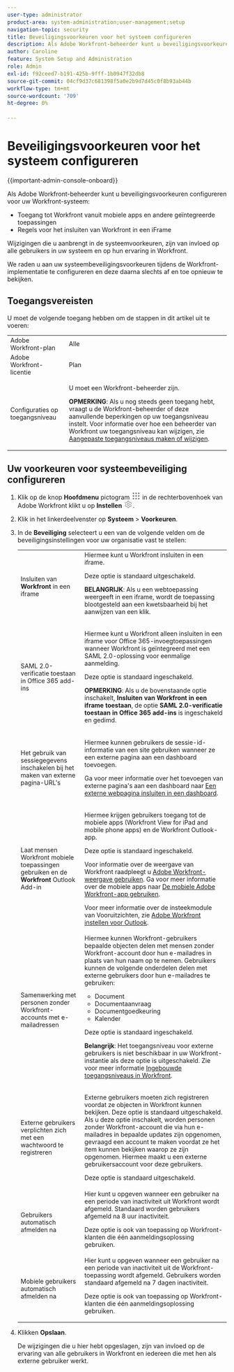 ```yaml
---
user-type: administrator
product-area: system-administration;user-management;setup
navigation-topic: security
title: Beveiligingsvoorkeuren voor het systeem configureren
description: Als Adobe Workfront-beheerder kunt u beveiligingsvoorkeuren configureren voor uw Workfront-systeem.
author: Caroline
feature: System Setup and Administration
role: Admin
exl-id: f92ceed7-b191-425b-9fff-1b0947f32db8
source-git-commit: 04cf9d37c681398f5a0e2b9d7d45c0f8b93ab44b
workflow-type: tm+mt
source-wordcount: '709'
ht-degree: 0%

---
```


# Beveiligingsvoorkeuren voor het systeem configureren

<!--
DON'T DELETE, DRAFT OR HIDE THIS ARTICLE. IT IS LINKED TO THE PRODUCT, THROUGH THE CONTEXT SENSITIVE HELP LINKS.</p>
-->

{{important-admin-console-onboard}}

Als Adobe Workfront-beheerder kunt u beveiligingsvoorkeuren configureren voor uw Workfront-systeem:

* Toegang tot Workfront vanuit mobiele apps en andere geïntegreerde toepassingen
* Regels voor het insluiten van Workfront in een iFrame

Wijzigingen die u aanbrengt in de systeemvoorkeuren, zijn van invloed op alle gebruikers in uw systeem en op hun ervaring in Workfront.

We raden u aan uw systeembeveiligingsvoorkeuren tijdens de Workfront-implementatie te configureren en deze daarna slechts af en toe opnieuw te bekijken.

## Toegangsvereisten

U moet de volgende toegang hebben om de stappen in dit artikel uit te voeren:

<table style="table-layout:auto"> 
 <col> 
 <col> 
 <tbody> 
  <tr> 
   <td role="rowheader">Adobe Workfront-plan</td> 
   <td>Alle</td> 
  </tr> 
  <tr> 
   <td role="rowheader">Adobe Workfront-licentie</td> 
   <td>Plan</td> 
  </tr> 
  <tr> 
   <td role="rowheader">Configuraties op toegangsniveau</td> 
   <td> <p>U moet een Workfront-beheerder zijn.</p> <p><b>OPMERKING</b>: Als u nog steeds geen toegang hebt, vraagt u de Workfront-beheerder of deze aanvullende beperkingen op uw toegangsniveau instelt. Voor informatie over hoe een beheerder van Workfront uw toegangsniveau kan wijzigen, zie <a href="../../../administration-and-setup/add-users/configure-and-grant-access/create-modify-access-levels.md" class="MCXref xref">Aangepaste toegangsniveaus maken of wijzigen</a>.</p> </td> 
  </tr> 
 </tbody> 
</table>

## Uw voorkeuren voor systeembeveiliging configureren

1. Klik op de knop **Hoofdmenu** pictogram ![](assets/main-menu-icon.png) in de rechterbovenhoek van Adobe Workfront klikt u op **Instellen** ![](assets/gear-icon-settings.png).

1. Klik in het linkerdeelvenster op **Systeem** > **Voorkeuren**.

1. In de **Beveiliging** selecteert u een van de volgende velden om de beveiligingsinstellingen voor uw organisatie vast te stellen:

   <table style="table-layout:auto"> 
    <col> 
    <col> 
    <tbody> 
     <tr> 
      <td role="rowheader"> <p>Insluiten van <strong>Workfront</strong> in een iframe</p> </td> 
      <td>Hiermee kunt u Workfront insluiten in een iframe.<p>Deze optie is standaard uitgeschakeld.</p><p><b>BELANGRIJK</b>: Als u een webtoepassing weergeeft in een iframe, wordt de toepassing blootgesteld aan een kwetsbaarheid bij het aanwijzen van een klik.</p></td> 
     </tr> 
     <tr> 
      <td role="rowheader">SAML 2.0-verificatie toestaan in Office 365 add-ins</td> 
      <td> <p>Hiermee kunt u Workfront alleen insluiten in een iframe voor Office 365-invoegtoepassingen wanneer Workfront is geïntegreerd met een SAML 2.0-oplossing voor eenmalige aanmelding. </p> <p>Deze optie is standaard ingeschakeld.</p> <p><b>OPMERKING</b>: Als u de bovenstaande optie inschakelt, <strong>Insluiten van Workfront in een iframe toestaan</strong>, de optie <strong>SAML 2.0-verificatie toestaan in Office 365 add-ins</strong> is ingeschakeld en gedimd.</p> </td> 
     </tr> 
     <tr> 
      <td role="rowheader">Het gebruik van sessiegegevens inschakelen bij het maken van externe pagina-URL's</td> 
      <td> <p>Hiermee kunnen gebruikers de sessie-id-informatie van een site gebruiken wanneer ze een externe pagina aan een dashboard toevoegen.</p> <p>Ga voor meer informatie over het toevoegen van externe pagina's aan een dashboard naar <a href="../../../reports-and-dashboards/dashboards/creating-and-managing-dashboards/embed-external-web-page-dashboard.md" class="MCXref xref">Een externe webpagina insluiten in een dashboard</a>.</p> </td> 
     </tr> 
     <tr> 
      <td role="rowheader">Laat mensen Workfront mobiele toepassingen gebruiken en de <strong>Workfront</strong> Outlook Add-in</td> 
      <td> <p>Hiermee krijgen gebruikers toegang tot de mobiele apps (Workfront View for iPad and mobile phone apps) en de Workfront Outlook-app.</p> <p>Deze optie is standaard ingeschakeld. </p> <p>Voor informatie over de weergave van Workfront raadpleegt u <a href="../../../workfront-basics/mobile-apps/using-workfront-view/use-workfront-view.md" class="MCXref xref">Adobe Workfront-weergave gebruiken</a>. Ga voor meer informatie over de mobiele apps naar <a href="../../../workfront-basics/mobile-apps/using-the-workfront-mobile-app/use-the-mobile-app.md" class="MCXref xref">De mobiele Adobe Workfront-app gebruiken</a>.</p> <p>Voor meer informatie over de insteekmodule van Vooruitzichten, zie <a href="../../../workfront-integrations-and-apps/using-workfront-with-outlook/set-up-workfront-for-outlook.md" class="MCXref xref">Adobe Workfront instellen voor Outlook</a>.</p> </td> 
     </tr> 
     <tr> 
      <td role="rowheader"> <p>Samenwerking met personen zonder Workfront-accounts met e-mailadressen</p> </td> 
      <td>Hiermee kunnen Workfront-gebruikers bepaalde objecten delen met mensen zonder Workfront-account door hun e-mailadres in plaats van hun naam op te nemen. Gebruikers kunnen de volgende onderdelen delen met externe gebruikers door hun e-mailadres te gebruiken:
       <ul>
        <li>Document<br></li>
        <li>Documentaanvraag<br></li>
        <li>Documentgoedkeuring</li>
        <li>Kalender</li>
       </ul><p>Deze optie is standaard ingeschakeld.</p> <p><b>Belangrijk</b>: Het toegangsniveau voor externe gebruikers is niet beschikbaar in uw Workfront-instantie als deze optie is uitgeschakeld. Zie voor meer informatie <a href="../../../administration-and-setup/add-users/access-levels-and-object-permissions/default-access-levels-in-workfront.md" class="MCXref xref">Ingebouwde toegangsniveaus in Workfront</a>.</p> </td> 
     </tr> 
     <tr> 
      <td role="rowheader">Externe gebruikers verplichten zich met een wachtwoord te registreren</td> 
      <td> <p>Externe gebruikers moeten zich registreren voordat ze objecten in Workfront kunnen bekijken. Deze optie is standaard uitgeschakeld. Als u deze optie inschakelt, worden personen zonder Workfront-account die via hun e-mailadres in bepaalde updates zijn opgenomen, gevraagd een account te maken voordat ze het item kunnen bekijken waarop ze zijn opgenomen. Hiermee maakt u een externe gebruikersaccount voor deze gebruikers.</p> <p>Deze optie is standaard uitgeschakeld.</p> </td> 
     </tr> 
     <tr> 
      <td role="rowheader">Gebruikers automatisch afmelden na</td> 
      <td> Hier kunt u opgeven wanneer een gebruiker na een periode van inactiviteit uit Workfront wordt afgemeld. Standaard worden gebruikers afgemeld na 8 uur inactiviteit. <p>Deze optie is ook van toepassing op Workfront-klanten die één aanmeldingsoplossing gebruiken.</p> </td> 
     </tr> 
     <tr> 
      <td role="rowheader">Mobiele gebruikers automatisch afmelden na </td> 
      <td>Hier kunt u opgeven wanneer een gebruiker na een periode van inactiviteit uit de Workfront-toepassing wordt afgemeld. Gebruikers worden standaard afgemeld na 7 dagen inactiviteit. <p>Deze optie is ook van toepassing op Workfront-klanten die één aanmeldingsoplossing gebruiken.</p></td> 
     </tr> 
    </tbody> 
   </table>

1. Klikken **Opslaan**.

   De wijzigingen die u hier hebt opgeslagen, zijn van invloed op de ervaring van alle gebruikers in Workfront en iedereen die met hen als externe gebruiker werkt.
